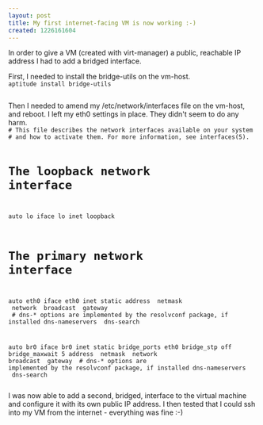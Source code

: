 ```yaml
--- 
layout: post
title: My first internet-facing VM is now working :-)
created: 1226161604
---
```

In order to give a VM (created with virt-manager) a public, reachable IP address I had to add a bridged interface.

First, I needed to install the bridge-utils on the vm-host.
<code>
aptitude install bridge-utils


</code>
Then I needed to amend my /etc/network/interfaces file on the vm-host, and reboot.  I left my eth0 settings in place.  They didn't seem to do any harm.  
<code>
# This file describes the network interfaces available on your system
# and how to activate them. For more information, see interfaces(5).

# The loopback network interface
auto lo
iface lo inet loopback

# The primary network interface
auto eth0
iface eth0 inet static
        address <public ip>
        netmask <netmask>
        network <network>
        broadcast <broadcast address>
        gateway <gateway>
        # dns-* options are implemented by the resolvconf package, if installed
        dns-nameservers <nameserver ip>
        dns-search <domain>

auto br0
iface br0 inet static
        bridge_ports eth0
        bridge_stp off
        bridge_maxwait 5
        address <public ip>
        netmask <netmask>
        network <network>
        broadcast <broadcast address>
        gateway <gateway>
        # dns-* options are implemented by the resolvconf package, if installed
        dns-nameservers <nameserver ip>
        dns-search <domain>


</code>
I was now able to add a second, bridged, interface to the virtual machine and configure it with its own public IP address.  I then tested that I could ssh into my VM from the internet - everything was fine :-)
